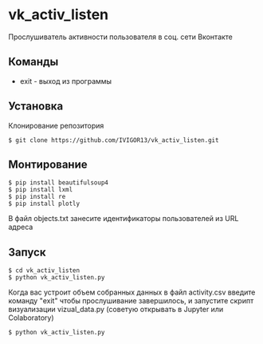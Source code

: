 # vk_activ_listen
Прослушиватель активности пользователя в соц. сети Вконтакте

## Команды
* exit - выход из программы

## Установка
Клонирование репозитория
```
$ git clone https://github.com/IVIGOR13/vk_activ_listen.git
```

## Монтирование
```
$ pip install beautifulsoup4
$ pip install lxml
$ pip install re
$ pip install plotly
```

В файл objects.txt занесите идентификаторы пользователей из URL адреса

## Запуск
```
$ cd vk_activ_listen
$ python vk_activ_listen.py
```

Когда вас устроит объем собранных данных в файл activity.csv введите команду "exit" чтобы прослушивание завершилось, и запустите скрипт визуализации vizual_data.py (советую открывать в Jupyter или Colaboratory)
```
$ python vk_activ_listen.py
```
